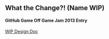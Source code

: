 ## What the Change?! (Name WIP)
#### GitHub Game Off Game Jam 2013 Entry

[WIP Design Doc](https://docs.google.com/document/d/1mejUINqHy4xULjnGy175l9LAzq6oazHMZK1YGO8APeI/edit#heading=h.kp0ofvk32u25)